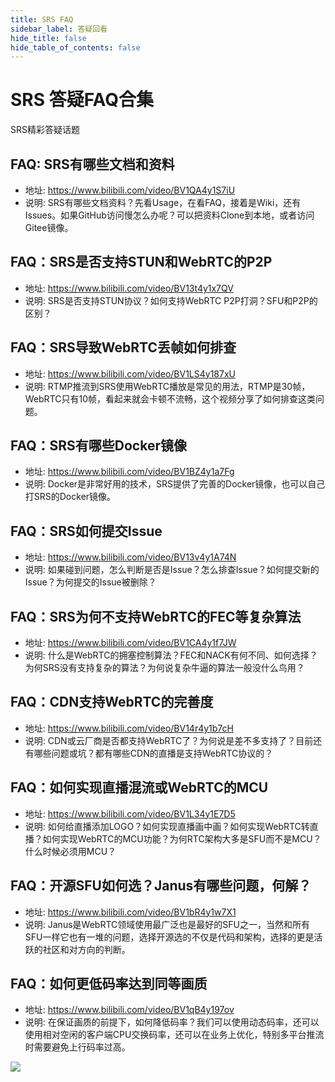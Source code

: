 ```yaml
---
title: SRS FAQ
sidebar_label: 答疑回看
hide_title: false
hide_table_of_contents: false
---
```


# SRS 答疑FAQ合集

SRS精彩答疑话题

## FAQ: SRS有哪些文档和资料
* 地址: https://www.bilibili.com/video/BV1QA4y1S7iU
* 说明: SRS有哪些文档资料？先看Usage，在看FAQ，接着是Wiki，还有Issues。如果GitHub访问慢怎么办呢？可以把资料Clone到本地，或者访问Gitee镜像。

## FAQ：SRS是否支持STUN和WebRTC的P2P
* 地址: https://www.bilibili.com/video/BV13t4y1x7QV
* 说明: SRS是否支持STUN协议？如何支持WebRTC P2P打洞？SFU和P2P的区别？
   
## FAQ：SRS导致WebRTC丢帧如何排查
* 地址: https://www.bilibili.com/video/BV1LS4y187xU
* 说明: RTMP推流到SRS使用WebRTC播放是常见的用法，RTMP是30帧，WebRTC只有10帧，看起来就会卡顿不流畅，这个视频分享了如何排查这类问题。

## FAQ：SRS有哪些Docker镜像
* 地址: https://www.bilibili.com/video/BV1BZ4y1a7Fg
* 说明: Docker是非常好用的技术，SRS提供了完善的Docker镜像，也可以自己打SRS的Docker镜像。

## FAQ：SRS如何提交Issue
* 地址: https://www.bilibili.com/video/BV13v4y1A74N
* 说明: 如果碰到问题，怎么判断是否是Issue？怎么排查Issue？如何提交新的Issue？为何提交的Issue被删除？

## FAQ：SRS为何不支持WebRTC的FEC等复杂算法
* 地址: https://www.bilibili.com/video/BV1CA4y1f7JW
* 说明: 什么是WebRTC的拥塞控制算法？FEC和NACK有何不同、如何选择？为何SRS没有支持复杂的算法？为何说复杂牛逼的算法一般没什么鸟用？      
    
## FAQ：CDN支持WebRTC的完善度
* 地址: https://www.bilibili.com/video/BV14r4y1b7cH
* 说明: CDN或云厂商是否都支持WebRTC了？为何说是差不多支持了？目前还有哪些问题或坑？都有哪些CDN的直播是支持WebRTC协议的？

## FAQ：如何实现直播混流或WebRTC的MCU
* 地址: https://www.bilibili.com/video/BV1L34y1E7D5
* 说明: 如何给直播添加LOGO？如何实现直播画中画？如何实现WebRTC转直播？如何实现WebRTC的MCU功能？为何RTC架构大多是SFU而不是MCU？什么时候必须用MCU？
  
## FAQ：开源SFU如何选？Janus有哪些问题，何解？
* 地址: https://www.bilibili.com/video/BV1bR4y1w7X1
* 说明: Janus是WebRTC领域使用最广泛也是最好的SFU之一，当然和所有SFU一样它也有一堆的问题，选择开源选的不仅是代码和架构，选择的更是活跃的社区和对方向的判断。     
      
## FAQ：如何更低码率达到同等画质
* 地址: https://www.bilibili.com/video/BV1qB4y197ov
* 说明: 在保证画质的前提下，如何降低码率？我们可以使用动态码率，还可以使用相对空闲的客户端CPU交换码率，还可以在业务上优化，特别多平台推流时需要避免上行码率过高。

![](https://ossrs.net/gif/v1/sls.gif?site=ossrs.net&path=/lts/tutorial/zh/v6/srs-faq)


